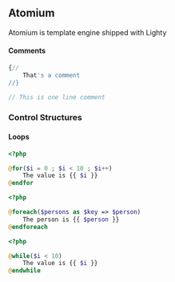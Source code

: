 ## Atomium

Atomium is template engine shipped with Lighty

#### Comments

```php
{// 
	That's a comment
//}
```

```php
// This is one line comment
```

### Control Structures
#### Loops

```php
<?php

@for($i = 0 ; $i < 10 ; $i++)
	The value is {{ $i }} 
@endfor
```


```php
<?php

@foreach($persons as $key => $person)
	The person is {{ $person }} 
@endforeach
```

```php
<?php

@while($i < 10)
	The value is {{ $i }} 
@endwhile
```